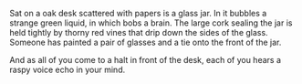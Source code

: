 Sat on a oak desk scattered with papers is a glass jar. In it bubbles a strange green liquid, in which bobs a brain. The large cork sealing the jar is held tightly by thorny red vines that drip down the sides of the glass. Someone has painted a pair of glasses and a tie onto the front of the jar. 

And as all of you come to a halt in front of the desk, each of you hears a raspy voice echo in your mind.


